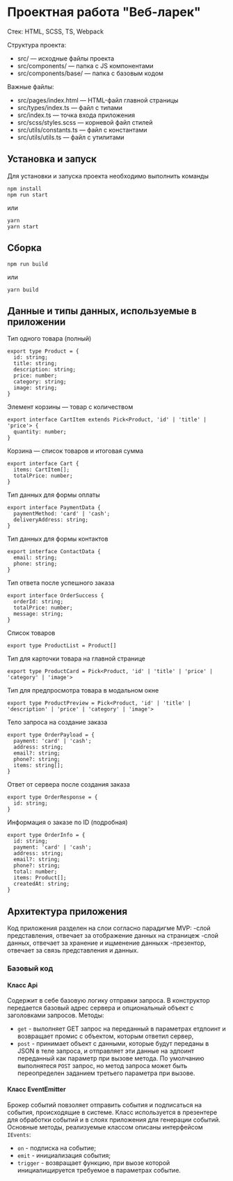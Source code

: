# Проектная работа "Веб-ларек"

Стек: HTML, SCSS, TS, Webpack

Структура проекта:
- src/ — исходные файлы проекта
- src/components/ — папка с JS компонентами
- src/components/base/ — папка с базовым кодом

Важные файлы:
- src/pages/index.html — HTML-файл главной страницы
- src/types/index.ts — файл с типами
- src/index.ts — точка входа приложения
- src/scss/styles.scss — корневой файл стилей
- src/utils/constants.ts — файл с константами
- src/utils/utils.ts — файл с утилитами

## Установка и запуск
Для установки и запуска проекта необходимо выполнить команды

```
npm install
npm run start
```

или

```
yarn
yarn start
```
## Сборка

```
npm run build
```

или

```
yarn build
```
## Данные и типы данных, используемые в приложении

Тип одного товара (полный)

```
export type Product = {
  id: string;
  title: string;
  description: string;
  price: number;
  category: string;
  image: string;
}
```

Элемент корзины — товар с количеством

```
export interface CartItem extends Pick<Product, 'id' | 'title' | 'price'> {
  quantity: number;
}
```

Корзина — список товаров и итоговая сумма

```
export interface Cart {
  items: CartItem[];
  totalPrice: number;
}
```

Тип данных для формы оплаты

```
export interface PaymentData {
  paymentMethod: 'card' | 'cash';
  deliveryAddress: string;
}
```

Тип данных для формы контактов

```
export interface ContactData {
  email: string;
  phone: string;
}
```

Тип ответа после успешного заказа

```
export interface OrderSuccess {
  orderId: string;
  totalPrice: number;
  message: string;
}
```

Список товаров

```
export type ProductList = Product[]
```

Тип для карточки товара на главной странице

```
export type ProductCard = Pick<Product, 'id' | 'title' | 'price' | 'category' | 'image'>
```

Тип для предпросмотра товара в модальном окне

```
export type ProductPreview = Pick<Product, 'id' | 'title' | 'description' | 'price' | 'category' | 'image'>
```

Тело запроса на создание заказа

```
export type OrderPayload = {
  payment: 'card' | 'cash';
  address: string;
  email?: string;
  phone?: string;
  items: string[];
}
```

Ответ от сервера после создания заказа

```
export type OrderResponse = {
  id: string;
}
```

Информация о заказе по ID (подробная)

```
export type OrderInfo = {
  id: string;
  payment: 'card' | 'cash';
  address: string;
  email?: string;
  phone?: string;
  total: number;
  items: Product[];
  createdAt: string;
}
```


## Архитектура приложения

Код приложения разделен на слои согласно парадигме MVP:
-слой представления, отвечает за отображение данных на страницеж
-слой данных, отвечает за хранение и ищменение данныхж
-презентор, отвечает за связь представления и данных.

### Базовый код

#### Класс Api
Содержит в себе базовую логику отправки запроса. В конструктор передается базовый адрес сервера и опциональный объект с заголовками запросов.
Методы:
- `get` - вылолняет GET запрос на переданный в параметрах етдпоинт и возвращает промис с объектом, которым ответил сервер,
- `post` - принимает объект с данными, которые будут переданы в JSON в теле запроса, и отправляет эти данные на эдпоинт переданный как параметр при вызове метода. По умолчанию выполнятеся `POST` запрос, но метод запроса может быть переопределен заданием третьего параметра при вызове.

#### Класс EventEmitter
Брокер событий повзоляет отправить события и подписаться на события, происходящие в системе. Класс используется в презентере для обработки событий и в слоях приложения для генерации событий.
Основные методы, реализуемые классом описаны интерфейсом `IEvents`:
- `on` - подписка на событие;
- `emit` - инициализация события;
- `trigger` - возвращает функцию, при выозе которой инициалищируется требуемое в параметрах событие.
